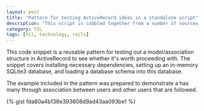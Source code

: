 ```yaml
---
layout: post
title: "Pattern for testing ActiveRecord ideas in a standalone script"
description: "This script is cobbled together from a number of sources to make testing a particular model/association structure easy"
category: TIL
tags: [til, technology, rails]
---
```


This code snippet is a reusable pattern for testing out a model/association structure
in ActiveRecord to see whether it's worth proceeding with. The snippet covers installing
necessary dependencies, setting up an in-memory SQLite3 database, and loading a database
schema into this database.

The example included in the pattern was prepared to demonstrate a has many through association
between users and other users that are followed.

{% gist fda80a4b138e393608d9ad43aa093be1 %}
